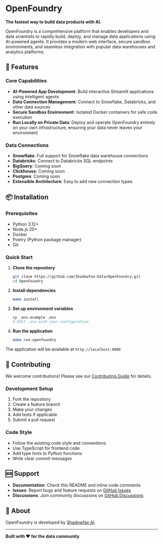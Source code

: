 # OpenFoundry

**The fastest way to build data products with AI.**

OpenFoundry is a comprehensive platform that enables developers and data scientists to rapidly build, deploy, and manage data applications using AI-powered agents. It provides a modern web interface, secure sandbox environments, and seamless integration with popular data warehouses and analytics platforms.

## 🚀 Features

### Core Capabilities
- **AI-Powered App Development**: Build interactive Streamlit applications using intelligent agents
- **Data Connection Management**: Connect to Snowflake, Databricks, and other data sources
- **Secure Sandbox Environment**: Isolated Docker containers for safe code execution
- **Run Locally on Private Data**: Deploy and operate OpenFoundry entirely on your own infrastructure, ensuring your data never leaves your environment

### Data Connections
- **Snowflake**: Full support for Snowflake data warehouse connections
- **Databricks**: Connect to Databricks SQL endpoints
- **BigQuery**: Coming soon
- **Clickhouse**: Coming soon
- **Postgres**: Coming soon
- **Extensible Architecture**: Easy to add new connection types

## 📦 Installation

### Prerequisites
- Python 3.12+
- Node.js 20+
- Docker
- Poetry (Python package manager)
- Git

### Quick Start

1. **Clone the repository**
   ```bash
   git clone https://github.com/Shadowfax-Data/OpenFoundry.git
   cd OpenFoundry
   ```

2. **Install dependencies**
   ```bash
   make install
   ```

3. **Set up environment variables**
   ```bash
   cp .env.example .env
   # Edit .env with your configuration
   ```

4. **Run the application**
   ```bash
   make run-openfoundry
   ```

The application will be available at `http://localhost:8000`

## 🤝 Contributing

We welcome contributions! Please see our [Contributing Guide](CONTRIBUTING.md) for details.

### Development Setup
1. Fork the repository
2. Create a feature branch
3. Make your changes
4. Add tests if applicable
5. Submit a pull request

### Code Style
- Follow the existing code style and conventions
- Use TypeScript for frontend code
- Add type hints to Python functions
- Write clear commit messages

## 🆘 Support

- **Documentation**: Check this README and inline code comments
- **Issues**: Report bugs and feature requests on [GitHub Issues](https://github.com/Shadowfax-Data/OpenFoundry/issues)
- **Discussions**: Join community discussions on [GitHub Discussions](https://github.com/Shadowfax-Data/OpenFoundry/discussions)

## 🏢 About

OpenFoundry is developed by [Shadowfax AI](mailto:founders@shadowfaxdata.com).

---

**Built with ❤️ for the data community**

